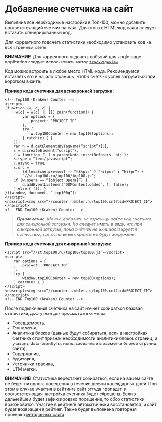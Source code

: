# Добавление счетчика на сайт

Выполнив все необходимые настройки в Топ-100, можно добавить соответствующий счетчик на сайт. Для этого в HTML-код сайта следует вставить сгенерированный код.

Для корректного подсчёта статистики необходимо установить код на все страницы сайта.

**ВНИМАНИЕ!** Для корректного подсчета событий для single-page application следует использовать метод [`trackPageview`](../donastroika-schetchika/metody-po-rabote-so-schetchikom.md).

Код можно встроить в любое место HTML-кода. Рекомендуется вставлять его в начало страницы, чтобы счётчик успел загрузиться при коротком визите.

**Пример кода счетчика для асинхронной загрузки:**

```text
<!-- Top100 (Kraken) Counter -->
<script>
(function (w, d, c) {
    (w[c] = w[c] || []).push(function() {
        var options = {
            project: ‘PROJECT_ID’
        };
        try {
            w.top100Counter = new top100(options);
        } catch(e) { }
    });
    var n = d.getElementsByTagName(“script”)[0],
    s = d.createElement(“script”),
    f = function () { n.parentNode.insertBefore(s, n); };
    s.type = “text/javascript”;
    s.async = true;
    s.src =
        (d.location.protocol == “https:” ? “https:” : “http:”) +
        “//st.top100.ru/top100/top100.js”;
    if (w.opera == “[object Opera]”) {
        d.addEventListener(“DOMContentLoaded”, f, false);
    } else { f(); }
})(window, document, “_top100q”);
</script>
<noscript><img src=”//counter.rambler.ru/top100.cnt?pid=PROJECT_ID”></noscript>
<!-- END Top100 (Kraken) Counter -->
```

> _**Примечание:** Можно добавить на страницу сайта код счетчика для синхронной загрузки. Но следует иметь в виду, что при синхронной загрузке, пока счётчик не инициализируется полностью, все остальные скрипты не будут загружены._

**Пример кода счетчика для синхронной загрузки:**

```text
<script src=”//st.top100.ru/top100/top100.js”></script>
<script>
    var options = {
        project: ‘PROJECT_ID’`
    };
    try {
        window.top100Counter = new top100(options);
    } catch(e) { }
</script>
<noscript><img src=”//counter.rambler.ru/top100.cnt?pid=PROJECT_ID”></noscript>
<!-- END Top100 (Kraken) Counter -->
```

После подключения счётчика на сайт начнет собираться базовая статистика, доступная для просмотра в отчетах:

* Посещаемость,
* Технологии,
* Аналитика блоков \(данные будут собираться, если в настройках счетчика стоит признак необходимости аналитики блоков страниц, и указаны data-атрибуты, использованные в разметке блоков страниц сайта\),
* Содержание,
* Аудитория,
* Источники трафика,
* UTM метки.

**ВНИМАНИЕ!** Статистика перестанет собираться, если на вашем сайте не будет ни одного посещения в течение девяти календарных дней. При этом в случае участия в рейтинге сайт оттуда пропадёт, и соответствующая настройка счетчика будет сброшена. Если в дальнейшем будет зафиксировано посещение, то сбор статистики возобновится. Участие в рейтинге автоматически восстановится, и сайт будет возвращен в рейтинг. Также будет выполнена повторная проверка [метаданных сайта](http://help.rambler.ru/top100/top100-faq/1524/).

